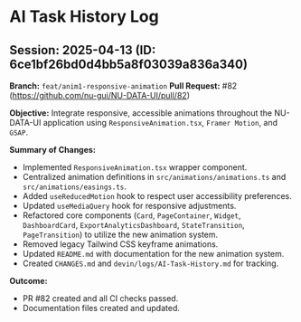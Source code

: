 # AI Task History Log

## Session: 2025-04-13 (ID: 6ce1bf26bd0d4bb5a8f03039a836a340)

**Branch:** `feat/anim1-responsive-animation`
**Pull Request:** #82 (https://github.com/nu-gui/NU-DATA-UI/pull/82)

**Objective:** Integrate responsive, accessible animations throughout the NU-DATA-UI application using `ResponsiveAnimation.tsx`, `Framer Motion`, and `GSAP`.

**Summary of Changes:**
- Implemented `ResponsiveAnimation.tsx` wrapper component.
- Centralized animation definitions in `src/animations/animations.ts` and `src/animations/easings.ts`.
- Added `useReducedMotion` hook to respect user accessibility preferences.
- Updated `useMediaQuery` hook for responsive adjustments.
- Refactored core components (`Card`, `PageContainer`, `Widget`, `DashboardCard`, `ExportAnalyticsDashboard`, `StateTransition`, `PageTransition`) to utilize the new animation system.
- Removed legacy Tailwind CSS keyframe animations.
- Updated `README.md` with documentation for the new animation system.
- Created `CHANGES.md` and `devin/logs/AI-Task-History.md` for tracking.

**Outcome:**
- PR #82 created and all CI checks passed.
- Documentation files created and updated.

